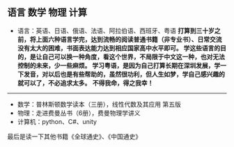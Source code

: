 ## 语言 数学 物理 计算
* 语言：英语、日语、俄语、法语、阿拉伯语、西班牙、粤语
**打算到三十岁之前，将上面六种语言学完，达到流畅的阅读普通书籍（非专业书）、日常交流没有太大的困难，书面表达能力达到相应国家高中水平即可。
学这些语言的目的，是让自己可以换一种角度，看这个世界，不局限于中文这一种，也对无法控制的未来，少一些麻烦。
学习粤语，是因为自己打算长期在深圳发展，学一下发音，对以后也是有些帮助的，虽然很功利，但人生如梦，学自己感兴趣的就可以了，不必追求太多。**
**不得我命，得之我幸！**
***
* 数学：普林斯顿数学读本（三册），线性代数及其应用 第五版 
* 物理：走进费曼丛书（6册），费曼物理学讲义
* 计算机：python、C#、unity

最后是读一下其他书籍《全球通史》、《中国通史》
